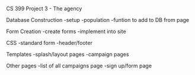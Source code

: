 CS 399 Project 3 - The agency

Database Construction
  -setup
  -population
  -funtion to add to DB from page

Form Creation
  -create forms
  -implement into site
  
CSS 
  -standard form
  -header/footer
  
Templates
  -splash/layout pages
  -campaign pages
  
Other pages
  -list of all campaigns page
  -sign up/form page
